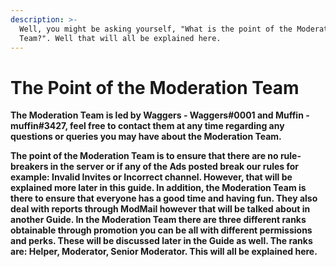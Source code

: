 ```yaml
---
description: >-
  Well, you might be asking yourself, "What is the point of the Moderation
  Team?". Well that will all be explained here.
---
```


# The Point of the Moderation Team

**The Moderation Team is led by Waggers - Waggers\#0001 and Muffin - muffin\#3427, feel free to contact them at any time regarding any questions or queries you may have about the Moderation Team.**

**‌The point of the Moderation Team is to ensure that there are no rule-breakers in the server or if any of the Ads posted break our rules for example: Invalid Invites or Incorrect channel. However, that will be explained more later in this guide. In addition, the Moderation Team is there to ensure that everyone has a good time and having fun. They also deal with reports through ModMail however that will be talked about in another Guide. In the Moderation Team there are three different ranks obtainable through promotion you can be all with different permissions and perks. These will be discussed later in the Guide as well. The ranks are: Helper, Moderator, Senior Moderator. This will all be explained here.**

